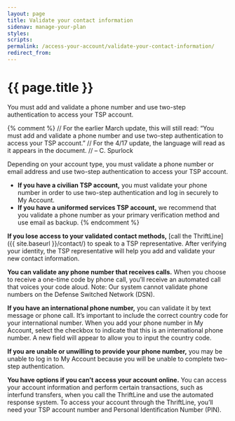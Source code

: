 ```yaml
---
layout: page
title: Validate your contact information
sidenav: manage-your-plan
styles:
scripts:
permalink: /access-your-account/validate-your-contact-information/
redirect_from:
---
```


# {{ page.title }}

You must add and validate a phone number and use two-step authentication to access your TSP account.

{% comment %}
// For the earlier March update, this will still read: “You must add and validate a phone number and use two-step authentication to access your TSP account.”
// For the 4/17 update, the language will read as it appears in the document.
// – C. Spurlock

Depending on your account type, you must validate a phone number or email address and use two-step authentication to access your TSP account.

- **If you have a civilian TSP account,** you must validate your phone number in order to use two-step authentication and log in securely to My Account.
- **If you have a uniformed services TSP account,** we recommend that you validate a phone number as your primary verification method and use email as backup.
{% endcomment %}

**If you lose access to your validated contact methods,** [call the ThriftLine]({{ site.baseurl }}/contact/) to speak to a TSP representative. After verifying your identity, the TSP representative will help you add and validate your new contact information.

**You can validate any phone number that receives calls.** When you choose to receive a one-time code by phone call, you’ll receive an automated call that voices your code aloud. Note: Our system cannot validate phone numbers on the Defense Switched Network (DSN).

**If you have an international phone number,** you can validate it by text message or phone call. It’s important to include the correct country code for your international number. When you add your phone number in My Account, select the checkbox to indicate that this is an international phone number. A new field will appear to allow you to input the country code.

**If you are unable or unwilling to provide your phone number,** you may be unable to log in to My Account because you will be unable to complete two-step authentication.

**You have options if you can’t access your account online.** You can access your account information and perform certain transactions, such as interfund transfers, when you call the ThriftLine and use the automated response system. To access your account through the ThriftLine, you’ll need your TSP account number and Personal Identification Number (PIN).
